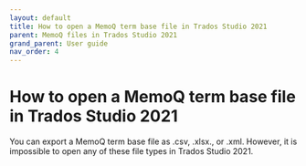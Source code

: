 ```yaml
---
layout: default
title: How to open a MemoQ term base file in Trados Studio 2021
parent: MemoQ files in Trados Studio 2021
grand_parent: User guide
nav_order: 4
---
```


# How to open a MemoQ term base file in Trados Studio 2021

You can export a MemoQ term base file as .csv, .xlsx., or .xml. However, it is impossible to open any of these file types in Trados Studio 2021.